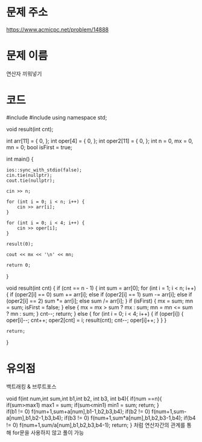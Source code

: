 # 문제 주소
https://www.acmicpc.net/problem/14888

# 문제 이름
연산자 끼워넣기

# 코드
#include <iostream>
#include <cmath>
using namespace std;

void result(int cnt);

int arr[11] = { 0, };
int oper[4] = { 0, };
int oper2[11] = { 0, };
int n = 0, mx = 0, mn = 0;
bool isFirst = true;

int main() {
	
	ios::sync_with_stdio(false);
	cin.tie(nullptr);
	cout.tie(nullptr);

	cin >> n;

	for (int i = 0; i < n; i++) {
		cin >> arr[i];
	}

	for (int i = 0; i < 4; i++) {
		cin >> oper[i];
	}

	result(0);
	
	cout << mx << '\n' << mn;

	return 0;
}

void result(int cnt)
{
	if (cnt == n - 1) {
		int sum = arr[0];
		for (int i = 1; i < n; i++) {
			if (oper2[i] == 0) 
				sum += arr[i];
			else if (oper2[i] == 1) 
				sum -= arr[i];
			else if (oper2[i] == 2) 
				sum *= arr[i];
			else 
				sum /= arr[i];
		}
		if (isFirst) {
			mx = sum;
			mn = sum;
			isFirst = false;
		}
		else {
			mx = mx > sum ? mx : sum;
			mn = mn <= sum ? mn : sum;
		}
		cnt--;
		return;
	}
	else {
		for (int i = 0; i < 4; i++) {
			if (oper[i]) {
				oper[i]--;
				cnt++;
				oper2[cnt] = i;
				result(cnt);
				cnt--;
				oper[i]++;
			}
			}
		}
	
	return;
}

# 유의점
백트래킹 & 브루트포스

void f(int num,int sum,int b1,int b2, int b3, int b4){
    if(num ==n){
        if(sum>max1) max1 = sum;
        if(sum<min1) min1 = sum;
        return;
    }  
    if(b1 != 0) f(num+1,sum+a[num],b1-1,b2,b3,b4);
    if(b2 != 0) f(num+1,sum-a[num],b1,b2-1,b3,b4);
    if(b3 != 0) f(num+1,sum*a[num],b1,b2,b3-1,b4);
    if(b4 != 0) f(num+1,sum/a[num],b1,b2,b3,b4-1);
    return;
} 
처럼 연산자간의 관계를 통해 for문을 사용하지 않고 풀이 가능